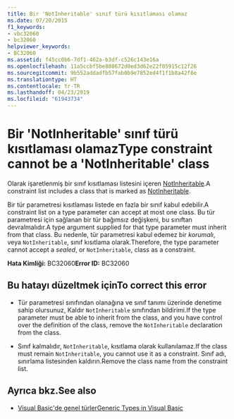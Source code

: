 ```yaml
---
title: Bir 'NotInheritable' sınıf türü kısıtlaması olamaz
ms.date: 07/20/2015
f1_keywords:
- vbc32060
- bc32060
helpviewer_keywords:
- BC32060
ms.assetid: f45cc0b6-7df1-462a-b3df-c526c143e16a
ms.openlocfilehash: 11a5ccbf5be880672d0ed3d62e22f05915c12f26
ms.sourcegitcommit: 9b552addadfb57fab0b9e7852ed4f1f1b8a42f8e
ms.translationtype: HT
ms.contentlocale: tr-TR
ms.lasthandoff: 04/23/2019
ms.locfileid: "61943734"
---
```

# <a name="type-constraint-cannot-be-a-notinheritable-class"></a><span data-ttu-id="ae158-102">Bir 'NotInheritable' sınıf türü kısıtlaması olamaz</span><span class="sxs-lookup"><span data-stu-id="ae158-102">Type constraint cannot be a 'NotInheritable' class</span></span>
<span data-ttu-id="ae158-103">Olarak işaretlenmiş bir sınıf kısıtlaması listesini içeren [NotInheritable](../../visual-basic/language-reference/modifiers/notinheritable.md).</span><span class="sxs-lookup"><span data-stu-id="ae158-103">A constraint list includes a class that is marked as [NotInheritable](../../visual-basic/language-reference/modifiers/notinheritable.md).</span></span>  
  
 <span data-ttu-id="ae158-104">Bir tür parametresi kısıtlaması listede en fazla bir sınıf kabul edebilir.</span><span class="sxs-lookup"><span data-stu-id="ae158-104">A constraint list on a type parameter can accept at most one class.</span></span> <span data-ttu-id="ae158-105">Bu tür parametresi için sağlanan bir tür bağımsız değişkeni, bu sınıftan devralmalıdır.</span><span class="sxs-lookup"><span data-stu-id="ae158-105">A type argument supplied for that type parameter must inherit from that class.</span></span> <span data-ttu-id="ae158-106">Bu nedenle, tür parametresi kabul edemez bir *korumalı*, veya `NotInheritable`, sınıf kısıtlama olarak.</span><span class="sxs-lookup"><span data-stu-id="ae158-106">Therefore, the type parameter cannot accept a *sealed*, or `NotInheritable`, class as a constraint.</span></span>  
  
 <span data-ttu-id="ae158-107">**Hata Kimliği:** BC32060</span><span class="sxs-lookup"><span data-stu-id="ae158-107">**Error ID:** BC32060</span></span>  
  
## <a name="to-correct-this-error"></a><span data-ttu-id="ae158-108">Bu hatayı düzeltmek için</span><span class="sxs-lookup"><span data-stu-id="ae158-108">To correct this error</span></span>  
  
- <span data-ttu-id="ae158-109">Tür parametresi sınıfından olanağına ve sınıf tanımı üzerinde denetime sahip olursunuz, Kaldır `NotInheritable` sınıfından bildirimi.</span><span class="sxs-lookup"><span data-stu-id="ae158-109">If the type parameter must be able to inherit from the class, and you have control over the definition of the class, remove the `NotInheritable` declaration from the class.</span></span>  
  
- <span data-ttu-id="ae158-110">Sınıf kalmalıdır, `NotInheritable`, kısıtlama olarak kullanılamaz.</span><span class="sxs-lookup"><span data-stu-id="ae158-110">If the class must remain `NotInheritable`, you cannot use it as a constraint.</span></span> <span data-ttu-id="ae158-111">Sınıf adı, sınırlama listesinden kaldırın.</span><span class="sxs-lookup"><span data-stu-id="ae158-111">Remove the class name from the constraint list.</span></span>  
  
## <a name="see-also"></a><span data-ttu-id="ae158-112">Ayrıca bkz.</span><span class="sxs-lookup"><span data-stu-id="ae158-112">See also</span></span>

- [<span data-ttu-id="ae158-113">Visual Basic'de genel türler</span><span class="sxs-lookup"><span data-stu-id="ae158-113">Generic Types in Visual Basic</span></span>](../../visual-basic/programming-guide/language-features/data-types/generic-types.md)
